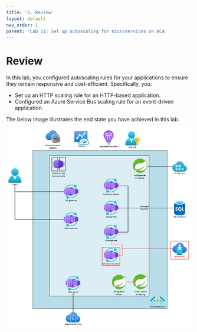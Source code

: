 ```yaml
---
title: '3. Review'
layout: default
nav_order: 1
parent: 'Lab 11: Set up autoscaling for microservices on ACA'
---
```


# Review

In this lab, you configured autoscaling rules for your applications to ensure they remain responsive and cost-efficient. Specifically, you: 

- Set up an HTTP scaling rule for an HTTP-based application.
- Configured an Azure Service Bus scaling rule for an event-driven application.


The below image illustrates the end state you have achieved in this lab.

![lab 5 overview](../../images/acalab9.png)
